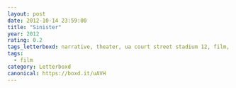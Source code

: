```yaml
---
layout: post 
date: 2012-10-14 23:59:00
title: "Sinister"
year: 2012
rating: 0.2
tags_letterboxd: narrative, theater, ua court street stadium 12, film, nyc, Robtober
tags:
  - film
category: Letterboxd
canonical: https://boxd.it/uAVH
---
```

